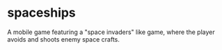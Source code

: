 # spaceships

A mobile game featuring a "space invaders" like game, where the player avoids and shoots enemy space crafts.
